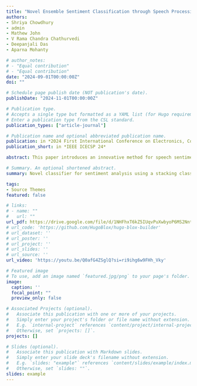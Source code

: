 ```yaml
---
title: "Novel Ensemble Sentiment Classification through Speech Processing and Stacking Generalization"
authors:
- Shriya Chowdhury
- admin
- Mathew John
- V Rama Chandra Chathurvedi
- Deepanjali Das
- Aparna Mohanty

# author_notes:
# - "Equal contribution"
# - "Equal contribution"
date: "2024-09-01T00:00:00Z"
doi: ""

# Schedule page publish date (NOT publication's date).
publishDate: "2024-11-01T00:00:00Z"

# Publication type.
# Accepts a single type but formatted as a YAML list (for Hugo requirements).
# Enter a publication type from the CSL standard.
publication_types: ["article-journal"]

# Publication name and optional abbreviated publication name.
publication: in *2024 First International Conference on Electronics, Communication and Signal Processing (ICECSP)*
publication_short: in *IEEE ICECSP 24*

abstract: This paper introduces an innovative method for speech sentiment analysis, by employing a stacking classifier. The proposed system directly transcribes audio and extracts essential features for sentiment analysis. The stacking classifier, which combines multiple classifiers, enhances predictive performance. Intermediate models include K-Nearest Neighbors (k-NN), Random Forest, SVM, Gaussian Naive Bayes, and Logistic Regression. OpenAI Whisper transformer is used for audio-to-text conversion. The methodology encompasses audio data preprocessing, text conversion, natural language processing, and model training. The model is evaluated on accuracy, recall, precision, and F1-score. We examine the effectiveness of various classifiers and feature sets in sentiment analysis of speech data through empirical investigation. The experimental results demonstrate the system's ability to accurately classify sentiment and provide valuable insights into sentiment analysis methods, tailored for spoken language.

# Summary. An optional shortened abstract.
summary: Novel classifier for sentiment analysis using a stacking classifier

tags:
- Source Themes
featured: false

# links:
# - name: ""
#   url: ""
url_pdf: https://drive.google.com/file/d/1NHFhxT6kZ5IUqvPuXwbyoP6MS2NntR8r/view?usp=sharing
# url_code: 'https://github.com/HugoBlox/hugo-blox-builder'
# url_dataset: ''
# url_poster: ''
# url_project: ''
# url_slides: ''
# url_source: ''
url_video: 'https://youtu.be/Q0afG4ZSglQ?si=ri9ihg6w9FHh_Vky'

# Featured image
# To use, add an image named `featured.jpg/png` to your page's folder. 
image:
  caption: ''
  focal_point: ""
  preview_only: false

# Associated Projects (optional).
#   Associate this publication with one or more of your projects.
#   Simply enter your project's folder or file name without extension.
#   E.g. `internal-project` references `content/project/internal-project/index.md`.
#   Otherwise, set `projects: []`.
projects: []

# Slides (optional).
#   Associate this publication with Markdown slides.
#   Simply enter your slide deck's filename without extension.
#   E.g. `slides: "example"` references `content/slides/example/index.md`.
#   Otherwise, set `slides: ""`.
slides: example
---
```


<!-- {{% callout note %}}
Click the *Cite* button above to demo the feature to enable visitors to import publication metadata into their reference management software.
{{% /callout %}}

{{% callout note %}}
Create your slides in Markdown - click the *Slides* button to check out the example.
{{% /callout %}}

Add the publication's **full text** or **supplementary notes** here. You can use rich formatting such as including [code, math, and images](https://docs.hugoblox.com/content/writing-markdown-latex/). -->
